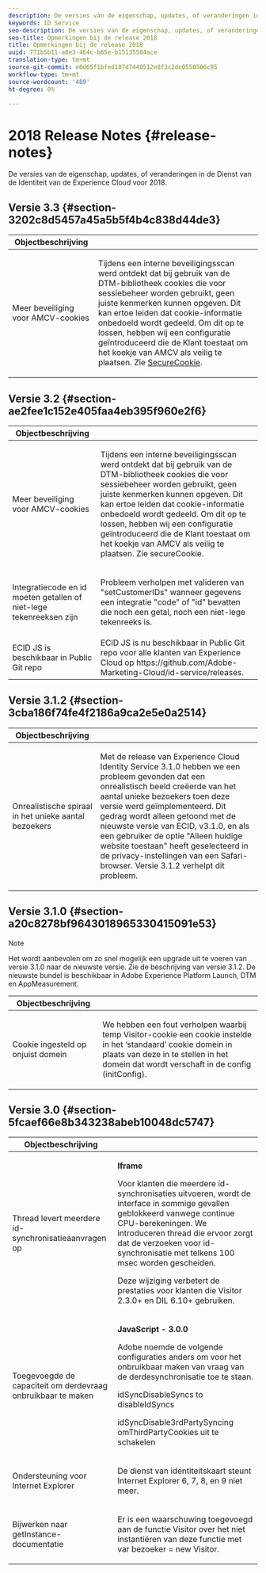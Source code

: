 ```yaml
---
description: De versies van de eigenschap, updates, of veranderingen in de Dienst van de Identiteit van de Experience Cloud voor 2018.
keywords: ID Service
seo-description: De versies van de eigenschap, updates, of veranderingen in de Dienst van de Identiteit van de Experience Cloud voor 2018.
seo-title: Opmerkingen bij de release 2018
title: Opmerkingen bij de release 2018
uuid: 771b5b11-a8e3-464c-b65e-b15135584ace
translation-type: tm+mt
source-git-commit: e6d65f1bfed187d7440512e8f3c2de0550506c95
workflow-type: tm+mt
source-wordcount: '489'
ht-degree: 0%

---
```



# 2018 Release Notes {#release-notes}

De versies van de eigenschap, updates, of veranderingen in de Dienst van de Identiteit van de Experience Cloud voor 2018.

## Versie 3.3 {#section-3202c8d5457a45a5b5f4b4c838d44de3}

<table id="table_201417BD540E4EE69911AABE9BF77509"> 
 <thead> 
  <tr> 
   <th colname="col1" class="entry"> Objectbeschrijving </th> 
   <th colname="col2" class="entry"> </th> 
  </tr>
 </thead>
 <tbody> 
  <tr> 
   <td colname="col1"> <p>Meer beveiliging voor AMCV-cookies </p> </td> 
   <td colname="col2"> <p>Tijdens een interne beveiligingsscan werd ontdekt dat bij gebruik van de DTM-bibliotheek cookies die voor sessiebeheer worden gebruikt, geen juiste kenmerken kunnen opgeven. Dit kan ertoe leiden dat cookie-informatie onbedoeld wordt gedeeld. Om dit op te lossen, hebben wij een configuratie geïntroduceerd die de Klant toestaat om het koekje van AMCV als veilig te plaatsen. Zie <a href="/help/library/function-vars/securecookie.md" format="https" scope="external"> SecureCookie</a>. </p> </td> 
  </tr> 
 </tbody> 
</table>

## Versie 3.2 {#section-ae2fee1c152e405faa4eb395f960e2f6}

<table id="table_6546F5C74E4742E4B5E9793BCEAB66FA"> 
 <thead> 
  <tr> 
   <th colname="col1" class="entry"> Objectbeschrijving </th> 
   <th colname="col2" class="entry"> </th> 
  </tr>
 </thead>
 <tbody> 
  <tr> 
   <td colname="col1"> <p>Meer beveiliging voor AMCV-cookies </p> </td> 
   <td colname="col2"> <p>Tijdens een interne beveiligingsscan werd ontdekt dat bij gebruik van de DTM-bibliotheek cookies die voor sessiebeheer worden gebruikt, geen juiste kenmerken kunnen opgeven. Dit kan ertoe leiden dat cookie-informatie onbedoeld wordt gedeeld. Om dit op te lossen, hebben wij een configuratie geïntroduceerd die de Klant toestaat om het koekje van AMCV als veilig te plaatsen. Zie secureCookie. </p> </td> 
  </tr> 
  <tr> 
   <td colname="col1"> <p>Integratiecode en id moeten getallen of niet-lege tekenreeksen zijn </p> </td> 
   <td colname="col2"> <p>Probleem verholpen met valideren van "setCustomerIDs" wanneer gegevens een integratie "code" of "id" bevatten die noch een getal, noch een niet-lege tekenreeks is. </p> </td> 
  </tr> 
  <tr> 
   <td colname="col1"> ECID JS is beschikbaar in Public Git repo </td> 
   <td colname="col2"> ECID JS is nu beschikbaar in Public Git repo voor alle klanten van Experience Cloud op https://github.com/Adobe-Marketing-Cloud/id-service/releases. </td> 
  </tr> 
 </tbody> 
</table>

## Versie 3.1.2 {#section-3cba186f74fe4f2186a9ca2e5e0a2514}

<table id="table_9FA4E20C996746A2A4219C9A0F759AD1"> 
 <thead> 
  <tr> 
   <th colname="col1" class="entry"> Objectbeschrijving </th> 
   <th colname="col2" class="entry"> </th> 
  </tr>
 </thead>
 <tbody> 
  <tr> 
   <td colname="col1"> <p>Onrealistische spiraal in het unieke aantal bezoekers </p> </td> 
   <td colname="col2"> <p>Met de release van Experience Cloud Identity Service 3.1.0 hebben we een probleem gevonden dat een onrealistisch beeld creëerde van het aantal unieke bezoekers toen deze versie werd geïmplementeerd. Dit gedrag wordt alleen getoond met de nieuwste versie van ECID, v3.1.0, en als een gebruiker de optie "Alleen huidige website toestaan" heeft geselecteerd in de privacy-instellingen van een Safari-browser. Versie 3.1.2 verhelpt dit probleem. </p> </td> 
  </tr> 
 </tbody> 
</table>

## Versie 3.1.0 {#section-a20c8278bf9643018965330415091e53}

>[!NOTE]
>
>Het wordt aanbevolen om zo snel mogelijk een upgrade uit te voeren van versie 3.1.0 naar de nieuwste versie. Zie de beschrijving van versie 3.1.2. De nieuwste bundel is beschikbaar in Adobe Experience Platform Launch, DTM en AppMeasurement.

<table id="table_512039AFC4D34038B8F116B71EEEE7F6"> 
 <thead> 
  <tr> 
   <th colname="col1" class="entry"> Objectbeschrijving </th> 
   <th colname="col2" class="entry"> </th> 
  </tr>
 </thead>
 <tbody> 
  <tr> 
   <td colname="col1"> <p>Cookie ingesteld op onjuist domein </p> </td> 
   <td colname="col2"> <p>We hebben een fout verholpen waarbij temp Visitor-cookie een cookie instelde in het ‘standaard’ cookie domein in plaats van deze in te stellen in het domein dat wordt verschaft in de config (initConfig). </p> </td> 
  </tr> 
 </tbody> 
</table>

## Versie 3.0 {#section-5fcaef66e8b343238abeb10048dc5747}

<table id="table_7E9224D6CC924A2DB5119171C9DC5443"> 
 <thead> 
  <tr> 
   <th colname="col1" class="entry"> Objectbeschrijving </th> 
   <th colname="col2" class="entry"> </th> 
  </tr>
 </thead>
 <tbody> 
  <tr> 
   <td colname="col1"> <p>Thread levert meerdere id-synchronisatieaanvragen op </p> </td> 
   <td colname="col2"> <p><b>Iframe</b> </p> <p>Voor klanten die meerdere id-synchronisaties uitvoeren, wordt de interface in sommige gevallen geblokkeerd vanwege continue CPU-berekeningen. We introduceren thread die ervoor zorgt dat de verzoeken voor id-synchronisatie met telkens 100 msec worden gescheiden. </p> <p>Deze wijziging verbetert de prestaties voor klanten die Visitor 2.3.0+ en DIL 6.10+ gebruiken. </p> </td> 
  </tr> 
  <tr> 
   <td colname="col1"> Toegevoegde de capaciteit om derdevraag onbruikbaar te maken </td> 
   <td colname="col2"> <p><b>JavaScript - 3.0.0</b> </p> <p>Adobe noemde de volgende configuraties anders om voor het onbruikbaar maken van vraag van de derdesynchronisatie toe te staan. </p> <p>idSyncDisableSyncs to disableIdSyncs </p> <p>idSyncDisable3rdPartySyncing omThirdPartyCookies uit te schakelen </p> </td> 
  </tr> 
  <tr> 
   <td colname="col1"> <p>Ondersteuning voor Internet Explorer </p> </td> 
   <td colname="col2"> <p>De dienst van identiteitskaart steunt Internet Explorer 6, 7, 8, en 9 niet meer. </p> </td> 
  </tr> 
  <tr> 
   <td colname="col1"> <p>Bijwerken naar getInstance-documentatie </p> </td> 
   <td colname="col2"> <p>Er is een waarschuwing toegevoegd aan de functie Visitor over het niet instantiëren van deze functie met var bezoeker = new Visitor. </p> </td> 
  </tr> 
 </tbody> 
</table>

